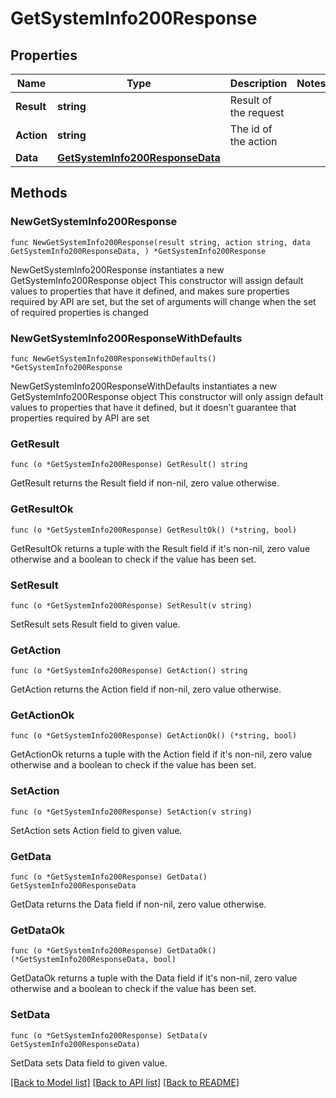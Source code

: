 # GetSystemInfo200Response

## Properties

Name | Type | Description | Notes
------------ | ------------- | ------------- | -------------
**Result** | **string** | Result of the request | 
**Action** | **string** | The id of the action | 
**Data** | [**GetSystemInfo200ResponseData**](GetSystemInfo200ResponseData.md) |  | 

## Methods

### NewGetSystemInfo200Response

`func NewGetSystemInfo200Response(result string, action string, data GetSystemInfo200ResponseData, ) *GetSystemInfo200Response`

NewGetSystemInfo200Response instantiates a new GetSystemInfo200Response object
This constructor will assign default values to properties that have it defined,
and makes sure properties required by API are set, but the set of arguments
will change when the set of required properties is changed

### NewGetSystemInfo200ResponseWithDefaults

`func NewGetSystemInfo200ResponseWithDefaults() *GetSystemInfo200Response`

NewGetSystemInfo200ResponseWithDefaults instantiates a new GetSystemInfo200Response object
This constructor will only assign default values to properties that have it defined,
but it doesn't guarantee that properties required by API are set

### GetResult

`func (o *GetSystemInfo200Response) GetResult() string`

GetResult returns the Result field if non-nil, zero value otherwise.

### GetResultOk

`func (o *GetSystemInfo200Response) GetResultOk() (*string, bool)`

GetResultOk returns a tuple with the Result field if it's non-nil, zero value otherwise
and a boolean to check if the value has been set.

### SetResult

`func (o *GetSystemInfo200Response) SetResult(v string)`

SetResult sets Result field to given value.


### GetAction

`func (o *GetSystemInfo200Response) GetAction() string`

GetAction returns the Action field if non-nil, zero value otherwise.

### GetActionOk

`func (o *GetSystemInfo200Response) GetActionOk() (*string, bool)`

GetActionOk returns a tuple with the Action field if it's non-nil, zero value otherwise
and a boolean to check if the value has been set.

### SetAction

`func (o *GetSystemInfo200Response) SetAction(v string)`

SetAction sets Action field to given value.


### GetData

`func (o *GetSystemInfo200Response) GetData() GetSystemInfo200ResponseData`

GetData returns the Data field if non-nil, zero value otherwise.

### GetDataOk

`func (o *GetSystemInfo200Response) GetDataOk() (*GetSystemInfo200ResponseData, bool)`

GetDataOk returns a tuple with the Data field if it's non-nil, zero value otherwise
and a boolean to check if the value has been set.

### SetData

`func (o *GetSystemInfo200Response) SetData(v GetSystemInfo200ResponseData)`

SetData sets Data field to given value.



[[Back to Model list]](../README.md#documentation-for-models) [[Back to API list]](../README.md#documentation-for-api-endpoints) [[Back to README]](../README.md)


